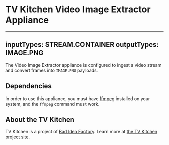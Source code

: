 # TV Kitchen Video Image Extractor Appliance

---
inputTypes: STREAM.CONTAINER
outputTypes: IMAGE.PNG
---

The Video Image Extractor appliance is configured to ingest a video stream and convert frames into `IMAGE.PNG` payloads.

## Dependencies

In order to use this appliance, you must have [ffmpeg](https://www.ffmpeg.org/) installed on your system, and the `ffmpeg` command must work.

## About the TV Kitchen

TV Kitchen is a project of [Bad Idea Factory](https://biffud.com).  Learn more at [the TV Kitchen project site](https://tv.kitchen).


